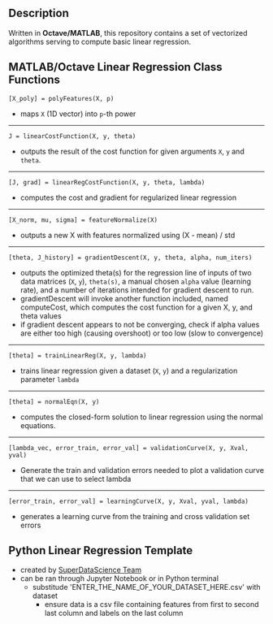 ## Description
Written in **Octave/MATLAB**, this repository contains a set of vectorized algorithms serving to compute basic linear regression. 

## MATLAB/Octave Linear Regression Class Functions
```
[X_poly] = polyFeatures(X, p)
```
  - maps `X` (1D vector) into `p`-th power
___

```
J = linearCostFunction(X, y, theta)
```
  - outputs the result of the cost function for given arguments `X`, `y` and `theta`.
___

```
[J, grad] = linearRegCostFunction(X, y, theta, lambda)
```
  - computes the cost and gradient for regularized linear regression
___

```
[X_norm, mu, sigma] = featureNormalize(X)
```
  - outputs a new X with features normalized using (X - mean) / std
___

```
[theta, J_history] = gradientDescent(X, y, theta, alpha, num_iters)
```
  - outputs the optimized theta(s) for the regression line of inputs of two data matrices (`X`, `y`), `theta(s)`, a manual chosen `alpha` value (learning rate), and a number of iterations intended for gradient descent to run.
  - gradientDescent will invoke another function included, named computeCost, which computes the cost function for a given X, y, and theta values
  - if gradient descent appears to not be converging, check if alpha values are either too high (causing overshoot) or too low (slow to convergence)
___
  
```
[theta] = trainLinearReg(X, y, lambda)
```
  - trains linear regression given a dataset (`X`, `y`) and a regularization parameter `lambda`
___

```
[theta] = normalEqn(X, y)
```
  - computes the closed-form solution to linear regression using the normal equations.
___

```
[lambda_vec, error_train, error_val] = validationCurve(X, y, Xval, yval)
```
  - Generate the train and validation errors needed to plot a validation curve that we can use to select lambda
___

```
[error_train, error_val] = learningCurve(X, y, Xval, yval, lambda)
```
  - generates a learning curve from the training and cross validation set errors 
  
  ## Python Linear Regression Template
  - created by [SuperDataScience Team](https://www.superdatascience.com/)
  - can be ran through Jupyter Notebook or in Python terminal
    - substitude 'ENTER_THE_NAME_OF_YOUR_DATASET_HERE.csv' with dataset
      - ensure data is a csv file containing features from first to second last column and labels on the last column

